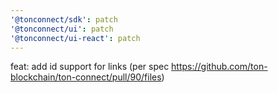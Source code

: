```yaml
---
'@tonconnect/sdk': patch
'@tonconnect/ui': patch
'@tonconnect/ui-react': patch
---
```


feat: add id support for links (per spec https://github.com/ton-blockchain/ton-connect/pull/90/files)
